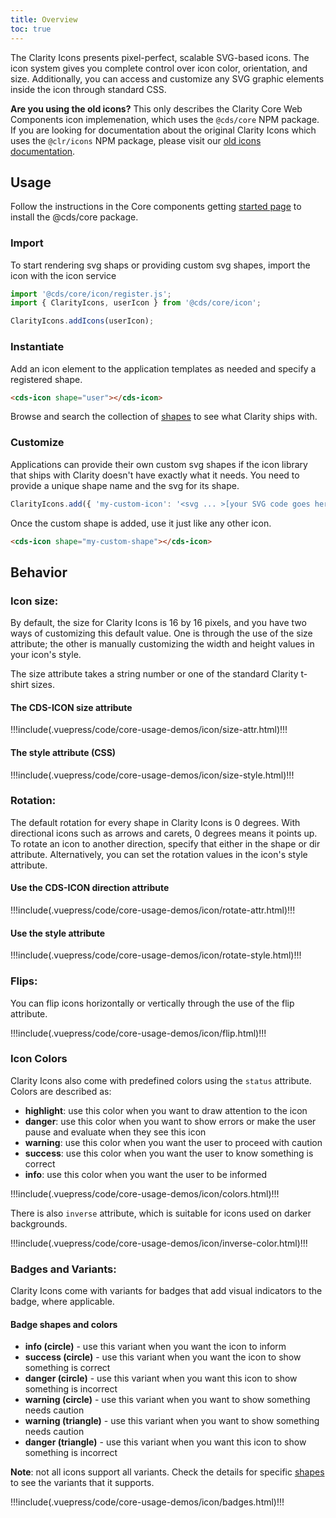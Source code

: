 ```yaml
---
title: Overview
toc: true
---
```


The Clarity Icons presents pixel-perfect, scalable SVG-based icons. The icon system gives you complete control over icon color, orientation, and size. Additionally, you can access and customize any SVG graphic elements inside the icon through standard CSS.

<doc-alert status="warning">

**Are you using the old icons?** This only describes the Clarity Core Web Components icon implemenation, which uses the `@cds/core` NPM package. If you are looking for documentation about the original Clarity Icons which uses the `@clr/icons` NPM package, please visit our [old icons documentation](https://v4.clarity.design/icons).

</doc-alert>

## Usage

Follow the instructions in the Core components getting [started page](/get-started/developing/) to install the @cds/core package.

### Import

To start rendering svg shaps or providing custom svg shapes, import the icon with the icon service

<doc-code>

```typescript
import '@cds/core/icon/register.js';
import { ClarityIcons, userIcon } from '@cds/core/icon';

ClarityIcons.addIcons(userIcon);
```

</doc-code>

### Instantiate

Add an icon element to the application templates as needed and specify a registered shape.

<doc-code>

```html
<cds-icon shape="user"></cds-icon>
```

</doc-code>

Browse and search the collection of [shapes](/foundation/icons/shapes) to see what Clarity ships with.

### Customize

Applications can provide their own custom svg shapes if the icon library that ships with Clarity doesn't have exactly what it needs. You need to provide a unique shape name and the svg for its shape.

<doc-code>

```typescript
ClarityIcons.add({ 'my-custom-icon': '<svg ... >[your SVG code goes here]</svg>' });
```

</doc-code>

Once the custom shape is added, use it just like any other icon.

<doc-code>

```html
<cds-icon shape="my-custom-shape"></cds-icon>
```

</doc-code>

## Behavior

### Icon size:

By default, the size for Clarity Icons is 16 by 16 pixels, and you have two ways of customizing this default value. One is through the use of the size attribute; the other is manually customizing the width and height values in your icon's style.

The size attribute takes a string number or one of the standard Clarity t-shirt sizes.

#### The CDS-ICON size attribute

<doc-demo>
!!!include(.vuepress/code/core-usage-demos/icon/size-attr.html)!!!
</doc-demo>

#### The style attribute (CSS)

<doc-demo>
!!!include(.vuepress/code/core-usage-demos/icon/size-style.html)!!!
</doc-demo>

### Rotation:

The default rotation for every shape in Clarity Icons is 0 degrees. With directional icons such as arrows and carets, 0 degrees means it points up. To rotate an icon to another direction, specify that either in the shape or dir attribute. Alternatively, you can set the rotation values in the icon's style attribute.

#### Use the CDS-ICON direction attribute

<doc-demo>
!!!include(.vuepress/code/core-usage-demos/icon/rotate-attr.html)!!!
</doc-demo>

#### Use the style attribute

<doc-demo>
!!!include(.vuepress/code/core-usage-demos/icon/rotate-style.html)!!!
</doc-demo>

### Flips:

You can flip icons horizontally or vertically through the use of the flip attribute.

<doc-demo>
!!!include(.vuepress/code/core-usage-demos/icon/flip.html)!!!
</doc-demo>

### Icon Colors

Clarity Icons also come with predefined colors using the `status` attribute.
Colors are described as:

- **highlight**: use this color when you want to draw attention to the icon
- **danger**: use this color when you want to show errors or make the user pause and evaluate when they see this icon
- **warning**: use this color when you want the user to proceed with caution
- **success**: use this color when you want the user to know something is correct
- **info**: use this color when you want the user to be informed

<doc-demo>

!!!include(.vuepress/code/core-usage-demos/icon/colors.html)!!!

</doc-demo>

There is also `inverse` attribute, which is suitable for icons used on darker backgrounds.

<doc-demo>

!!!include(.vuepress/code/core-usage-demos/icon/inverse-color.html)!!!

</doc-demo>

### Badges and Variants:

Clarity Icons come with variants for badges that add visual indicators to the badge, where applicable.

#### Badge shapes and colors

- **info (circle)** - use this variant when you want the icon to inform
- **success (circle)** - use this variant when you want the icon to show something is correct
- **danger (circle)** - use this variant when you want this icon to show something is incorrect
- **warning (circle)** - use this variant when you want to show something needs caution
- **warning (triangle)** - use this variant when you want to show something needs caution
- **danger (triangle)** - use this variant when you want this icon to show something is incorrect

**Note**: not all icons support all variants. Check the details for specific [shapes](/foundation/icons/shapes) to see the variants that it supports.

<doc-demo>

!!!include(.vuepress/code/core-usage-demos/icon/badges.html)!!!

</doc-demo>
